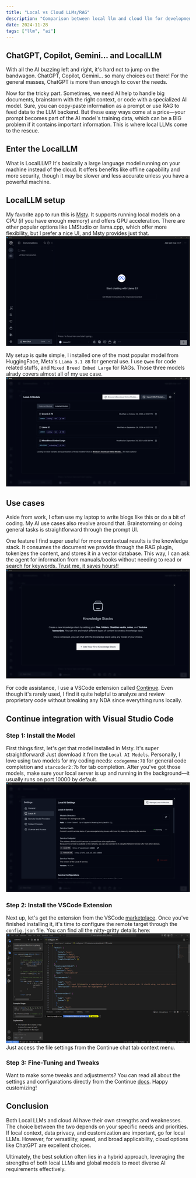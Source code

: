 ```yaml
---
title: "Local vs Cloud LLMs/RAG"
description: "Comparison between local llm and cloud llm for development and general use cases"
date: 2024-11-28
tags: ["llm", "ai"]
---
```


## ChatGPT, Copilot, Gemini... and LocalLLM

With all the AI buzzing left and right, it's hard not to jump on the bandwagon. ChatGPT, Copilot, Gemini... so many choices out there! For the general masses, ChatGPT is more than enough to cover the needs.

Now for the tricky part. Sometimes, we need AI help to handle big documents, brainstorm with the right context, or code with a specialized AI model. Sure, you can copy-paste information as a prompt or use RAG to feed data to the LLM backend. But these easy ways come at a price—your prompt becomes part of the AI model's training data, which can be a BIG problem if it contains important information. This is where local LLMs come to the rescue.

## Enter the LocalLLM

What is LocalLLM? It's basically a large language model running on your machine instead of the cloud.
It offers benefits like offline capability and more security, though it may be slower and less accurate unless you have a powerful machine.

## LocalLLM setup

My favorite app to run this is [Msty](https://msty.app/).
It supports running local models on a CPU (if you have enough memory) and offers GPU acceleration. There are other popular options like LMStudio or llama.cpp, which offer more flexibility, but I prefer a nice UI, and Msty provides just that.
![msty](./local-llm-vs-cloud-0.png)

My setup is quite simple, I installed one of the most popular model from HuggingFace, Meta's `LLama 3.1 8B` for general use.
I use `Qwen` for code related stuffs, and `Mixed Breed Embed Large` for RAGs.
Those three models alrady covers almost all of my use case.
![model](./local-llm-vs-cloud-1.png)

## Use cases

Aside from work, I often use my laptop to write blogs like this or do a bit of coding. My AI use cases also revolve around that. Brainstorming or doing general tasks is straightforward through the prompt UI.

One feature I find super useful for more contextual results is the knowledge stack. It consumes the document we provide through the RAG plugin, tokenizes the content, and stores it in a vector database. This way, I can ask the agent for information from manuals/books without needing to read or search for keywords. Trust me, it saves hours!!
![model](./local-llm-vs-cloud-2.png)

For code assistance, I use a VSCode extension called [Continue](https://marketplace.visualstudio.com/items?itemName=Continue.continue). Even though it's rarely used, I find it quite helpful to analyze and review proprietary code without breaking any NDA since everything runs locally.

## Continue integration with Visual Studio Code

### Step 1: Install the Model

First things first, let's get that model installed in Msty. It's super straightforward! Just download it from the `Local AI Models`. Personally, I love using two models for my coding needs: `codegemma:7B` for general code completion and `starcoder2:7b` for tab completion. After you've got those models, make sure your local server is up and running in the background—it usually runs on port 10000 by default.
![codecompletion](./local-llm-vs-cloud-3.png)

### Step 2: Install the VSCode Extension

Next up, let's get the extension from the VSCode [marketplace](https://marketplace.visualstudio.com/items?itemName=Continue.continue). Once you've finished installing it, it's time to configure the remote target through the `config.json` file. You can find all the nitty-gritty details here:
![codecompletion](./local-llm-vs-cloud-4.png)
Just access the file settings from the Continue chat tab context menu.

### Step 3: Fine-Tuning and Tweaks

Want to make some tweaks and adjustments? You can read all about the settings and configurations directly from the Continue [docs](https://docs.continue.dev/customize/model-providers/more/msty). Happy customizing!

## Conclusion

Both Local LLMs and cloud AI have their own strengths and weaknesses. The choice between the two depends on your specific needs and priorities. If local context, data privacy, and customization are important, go for local LLMs. However, for versatility, speed, and broad applicability, cloud options like ChatGPT are excellent choices.

Ultimately, the best solution often lies in a hybrid approach, leveraging the strengths of both local LLMs and global models to meet diverse AI requirements effectively.
